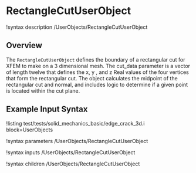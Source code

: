 # RectangleCutUserObject

!syntax description /UserObjects/RectangleCutUserObject

## Overview

The `RectangleCutUserObject` defines the boundary of a rectangular cut for XFEM
to make on a 3 dimensional mesh. The cut_data parameter is a vector of length
twelve that defines the x, y , and z Real values of the four vertices that form
the rectangular cut. The object calculates the midpoint of the rectangular cut
and normal, and includes logic to determine if a given point is located within
the cut plane.

## Example Input Syntax

!listing test/tests/solid_mechanics_basic/edge_crack_3d.i block=UserObjects

!syntax parameters /UserObjects/RectangleCutUserObject

!syntax inputs /UserObjects/RectangleCutUserObject

!syntax children /UserObjects/RectangleCutUserObject
